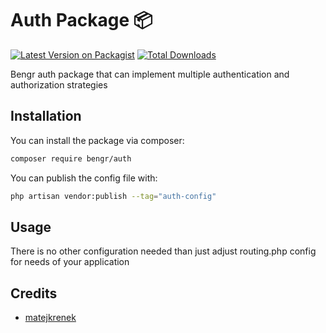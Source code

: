 # Auth Package 📦

[![Latest Version on Packagist](https://img.shields.io/packagist/v/bengr/auth.svg?style=flat-square)](https://packagist.org/packages/bengr/auth)
[![Total Downloads](https://img.shields.io/packagist/dt/bengr/auth.svg?style=flat-square)](https://packagist.org/packages/bengr/auth)

Bengr auth package that can implement multiple authentication and authorization strategies

## Installation

You can install the package via composer:

```bash
composer require bengr/auth
```

You can publish the config file with:

```bash
php artisan vendor:publish --tag="auth-config"
```

## Usage

There is no other configuration needed than just adjust routing.php config for needs of your application

## Credits

- [matejkrenek](https://github.com/matejkrenek)
